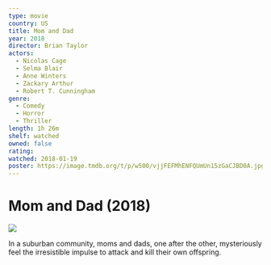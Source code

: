 ```yaml
---
type: movie
country: US
title: Mom and Dad
year: 2018
director: Brian Taylor
actors:
  - Nicolas Cage
  - Selma Blair
  - Anne Winters
  - Zackary Arthur
  - Robert T. Cunningham
genre:
  - Comedy
  - Horror
  - Thriller
length: 1h 26m
shelf: watched
owned: false
rating:
watched: 2018-01-19
poster: https://image.tmdb.org/t/p/w500/vjjFEFMhENFQUmUn15zGaCJBD0A.jpg
---
```


# Mom and Dad (2018)

![](https://image.tmdb.org/t/p/w500/vjjFEFMhENFQUmUn15zGaCJBD0A.jpg)

In a suburban community, moms and dads, one after the other, mysteriously feel the irresistible impulse to attack and kill their own offspring.